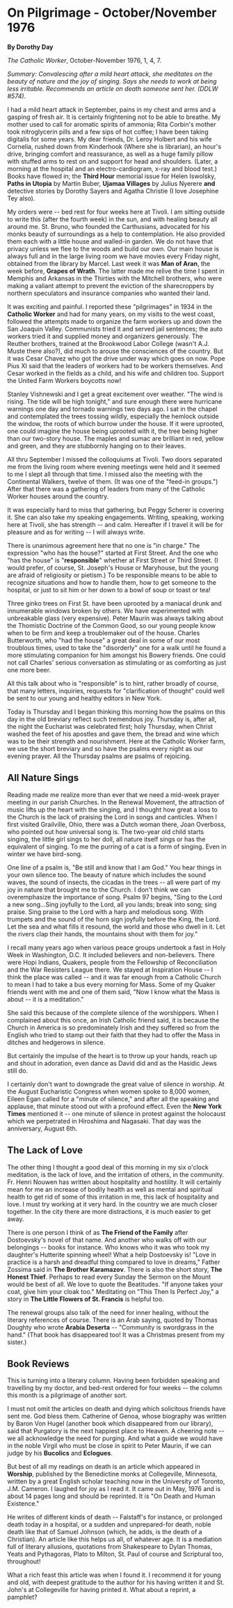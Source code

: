 On Pilgrimage - October/November 1976
=====================================

**By Dorothy Day**

*The Catholic Worker*, October-November 1976, 1, 4, 7.

*Summary: Convalescing after a mild heart attack, she meditates on the
beauty of nature and the joy of singing. Says she needs to work at being
less irritable. Recommends an article on death someone sent her. (DDLW
\#574).*

I had a mild heart attack in September, pains in my chest and arms and a
gasping of fresh air. It is certainly frightening not to be able to
breathe. My mother used to call for aromatic spirits of ammonia; Rita
Corbin's mother took nitroglycerin pills and a few sips of hot coffee; I
have been taking digitalis for some years. My dear friends, Dr. Leroy
Holbert and his wife Cornelia, rushed down from Kinderhook (Where she is
librarian), an hour's drive, bringing comfort and reassurance, as well
as a huge family pillow with stuffed arms to rest on and support for
head and shoulders. (Later, a morning at the hospital and an
electro-cardiogram, x-ray and blood test.) Books have flowed in; the
**Third Hour** memorial issue for Helen Iswolsky, **Paths in Utopia** by
Martin Buber, **Ujamaa Villages** by Julius Nyerere **and** detective
stories by Dorothy Sayers and Agatha Christie (I love Josephine Tey
also).

My orders were -- bed rest for four weeks here at Tivoli. I am sitting
outside to write this (after the fourth week) in the sun, and with
healing beauty all around me. St. Bruno, who founded the Carthusians,
advocated for his monks beauty of surroundings as a help to
contemplation. He also provided them each with a little house and
walled-in garden. We do not have that privacy unless we flee to the
woods and build our own. Our main house is always full and in the large
living room we have movies every Friday night, obtained from the library
by Marcel. Last week it was **Man of Aran**, the week before, **Grapes
of Wrath**. The latter made me relive the time I spent in Memphis and
Arkansas in the Thirties with the Mitchell brothers, who were making a
valiant attempt to prevent the eviction of the sharecroppers by northern
speculators and insurance companies who wanted their land.

It was exciting and painful. I reported these "pilgrimages" in 1934 in
the **Catholic Worker** and had for many years, on my visits to the west
coast, followed the attempts made to organize the farm workers up and
down the San Joaquin Valley. Communists tried it and served jail
sentences; the auto workers tried it and supplied money and organizers
generously. The Reuther brothers, trained at the Brookwood Labor College
(wasn't A.J. Muste there also?), did much to arouse the consciences of
the country. But it was Cesar Chavez who got the drive under way which
goes on now. Pope Pius XI said that the leaders of workers had to be
workers themselves. And Cesar worked in the fields as a child, and his
wife and children too. Support the United Farm Workers boycotts now!

Stanley Vishnewski and I get a great excitement over weather. "The wind
is rising. The tide will be high tonight," and sure enough there were
hurricane warnings one day and tornado warnings two days ago. I sat in
the chapel and contemplated the trees tossing wildly, especially the
hemlock outside the window, the roots of which burrow under the house.
If it were uprooted, one could imagine the house being uprooted with it,
the tree being higher than our two-story house. The maples and sumac are
brilliant in red, yellow and green, and they are stubbornly hanging on
to their leaves.

All thru September I missed the colloquiums at Tivoli. Two doors
separated me from the living room where evening meetings were held and
it seemed to me I slept all through that time. I missed also the meeting
with the Continental Walkers, twelve of them. (It was one of the
"feed-in groups.") After that there was a gathering of leaders from many
of the Catholic Worker houses around the country.

It was especially hard to miss that gathering, but Peggy Scherer is
covering it. She can also take my speaking engagements. Writing,
speaking, working here at Tivoli, she has strength -- and calm.
Hereafter if I travel it will be for pleasure and as for writing -- I
will always write.

There is unanimous agreement here that no one is "in charge." The
expression "who has the house?" started at First Street. And the one who
"has the house" is "**responsible**" whether at First Street or Third
Street. (I would prefer, of course, St. Joseph's House or Maryhouse, but
the young are afraid of religiosity or pietism.) To be responsible means
to be able to recognize situations and how to handle them, how to get
someone to the hospital, or just to sit him or her down to a bowl of
soup or toast or tea!

Three ginko trees on First St. have been uprooted by a maniacal drunk
and innumerable windows broken by others. We have experimented with
unbreakable glass (very expensive). Peter Maurin was always talking
about the Thomistic Doctrine of the Common Good, so our young people
know when to be firm and keep a troublemaker out of the house. Charles
Butterworth, who "had the house" a great deal in some of our most
troublous times, used to take the "disorderly" one for a walk until he
found a more stimulating companion for him amongst his Bowery friends.
One could not call Charles' serious conversation as stimulating or as
comforting as just one more beer.

All this talk about who is "responsible" is to hint, rather broadly of
course, that many letters, inquiries, requests for "clarification of
thought" could well be sent to our young and healthy editors in New
York.

Today is Thursday and I began thinking this morning how the psalms on
this day in the old breviary reflect such tremendous joy. Thursday is,
after all, the night the Eucharist was celebrated first; holy Thursday,
when Christ washed the feet of his apostles and gave them, the bread and
wine which was to be their strength and nourishment. Here at the
Catholic Worker farm, we use the short breviary and so have the psalms
every night as our evening prayer. All the Thursday psalms are psalms of
rejoicing.

All Nature Sings
----------------

Reading made me realize more than ever that we need a mid-week prayer
meeting in our parish Churches. In the Renewal Movement, the attraction
of music lifts up the heart with the singing, and I thought how great a
loss to the Church is the lack of praising the Lord in songs and
canticles. When I first visited Grailville, Ohio, there was a Dutch
woman there, Joan Overboss, who pointed out how universal song is. The
two-year old child starts singing, the little girl sings to her doll,
all nature itself sings or has the equivalent of singing. To me the
purring of a cat is a form of singing. Even in winter we have bird-song.

One line of a psalm is, "Be still and know that I am God." You hear
things in your own silence too. The beauty of nature which includes the
sound waves, the sound of insects, the cicadas in the trees -- all were
part of my joy in nature that brought me to the Church. I don't think we
can overemphasize the importance of song. Psalm 97 begins, "Sing to the
Lord a new song…Sing joyfully to the Lord, all you lands; break into
song; sing praise. Sing praise to the Lord with a harp and melodious
song. With trumpets and the sound of the horn sign joyfully before the
King, the Lord. Let the sea and what fills it resound, the world and
those who dwell in it. Let the rivers clap their hands, the mountains
shout with them for joy."

I recall many years ago when various peace groups undertook a fast in
Holy Week in Washington, D.C. It included believers and non-believers.
There were Hopi Indians, Quakers, people from the Fellowship of
Reconciliation and the War Resisters League there. We stayed at
Inspiration House -- I think the place was called -- and it was far
enough from a Catholic Church to mean I had to take a bus every morning
for Mass. Some of my Quaker friends went with me and one of them said,
"Now I know what the Mass is about -- it is a meditation."

She said this because of the complete silence of the worshippers. When I
complained about this once, an Irish Catholic friend said, it is because
the Church in America is so predominately Irish and they suffered so
from the English who tried to stamp out their faith that they had to
offer the Mass in ditches and hedgerows in silence.

But certainly the impulse of the heart is to throw up your hands, reach
up and shout in adoration, even dance as David did and as the Hasidic
Jews still do.

I certainly don't want to downgrade the great value of silence in
worship. At the August Eucharistic Congress when women spoke to 8,000
women, Eileen Egan called for a "minute of silence," and after all the
speaking and applause, that minute stood out with a profound effect.
Even the **New York Times** mentioned it -- one minute of silence in
protest against the holocaust which we perpetrated in Hiroshima and
Nagasaki. That day was the anniversary, August 6th.

The Lack of Love
----------------

The other thing I thought a good deal of this morning in my six o'clock
meditation, is the lack of love, and the irritation of others, in the
community. Fr. Henri Nouwen has written about hospitality and hostility.
It will certainly mean for me an increase of bodily health as well as
mental and spiritual health to get rid of some of this irritation in me,
this lack of hospitality and love. I must try working at it very hard.
In the country we are much closer together. In the city there are more
distractions, it is much easier to get away.

There is one person I think of as **The Friend of the Family** after
Dostoevsky's novel of that name. And another who walks off with our
belongings -- books for instance. Who knows who it was who took my
daughter's Hutterite spinning wheel! What a help Dostoevsky is! "Love in
practice is a harsh and dreadful thing compared to love in dreams,"
Father Zossima said in **The Brother Karamazov**. There is also the
short story, **The Honest Thief**. Perhaps to read every Sunday the
Sermon on the Mount would be best of all. We love to quote the
Beatitudes. "If anyone takes your coat, give him your cloak too."
Meditating on "This Then Is Perfect Joy," a story in **The Little
Flowers of St. Francis** is helpful too.

The renewal groups also talk of the need for inner healing, without the
literary references of course. There is an Arab saying, quoted by Thomas
Doughty who wrote **Arabia Deserta** -- "Community is swordgrass in the
hand." (That book has disappeared too! It was a Christmas present from
my sister.)

Book Reviews
------------

This is turning into a literary column. Having been forbidden speaking
and travelling by my doctor, and bed-rest ordered for four weeks -- the
column this month is a pilgrimage of another sort.

I must not omit the articles on death and dying which solicitous friends
have sent me. God bless them. Catherine of Genoa, whose biography was
written by Baron Von Hugel (another book which disappeared from our
library), said that Purgatory is the next happiest place to Heaven. A
cheering note -- we all acknowledge the need for purging. And what a
guide we would have in the noble Virgil who must be close in spirit to
Peter Maurin, if we can judge by his **Bucolics** and **Eclogues**.

But best of all my readings on death is an article which appeared in
**Worship**, published by the Benedictine monks at Collegeville,
Minnesota, written by a great English scholar teaching now in the
University of Toronto, J.M. Cameron. I laughed for joy as I read it. It
came out in May, 1976 and is about 14 pages long and should be
reprinted. It is "On Death and Human Existence."

He writes of different kinds of death -- Falstaff's for instance, or
prolonged death today in a hospital, or a sudden and unprepared-for
death, noble death like that of Samuel Johnson (which, he adds, is the
death of a Christian). An article like this helps us all, of whatever
age. It is a mediation full of literary allusions, quotations from
Shakespeare to Dylan Thomas, Yeats and Pythagoras, Plato to Milton, St.
Paul of course and Scriptural too, throughout!

What a rich feast this article was when I found it. I recommend it for
young and old, with deepest gratitude to the author for his having
written it and St. John's at Collegeville for having printed it. What
about a reprint, a pamphlet?
